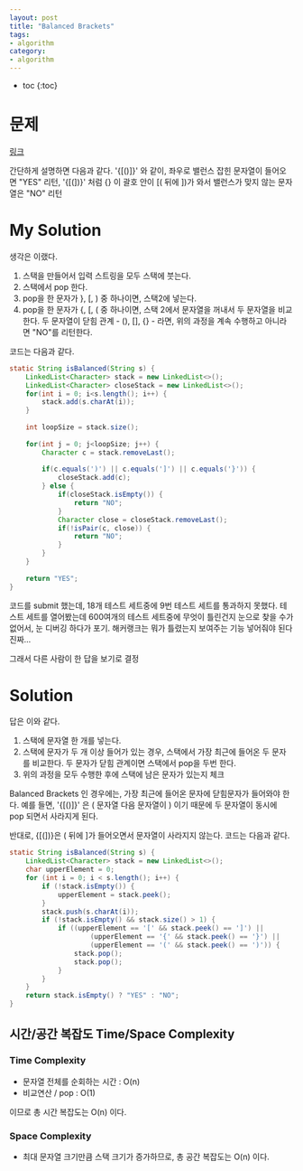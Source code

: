 ```yaml
---
layout: post
title: "Balanced Brackets"
tags:
- algorithm
category:
- algorithm
---
```


* toc
{:toc}

# 문제
[링크](https://www.hackerrank.com/challenges/balanced-brackets/problem)

간단하게 설명하면 다음과 같다.
'{[()]}' 와 같이, 좌우로 밸런스 잡힌 문자열이 들어오면 "YES" 리턴,
'{[(])}' 처럼 {} 이 괄호 안이 [( 뒤에 ])가 와서 밸런스가 맞지 않는 문자열은 "NO" 리턴

# My Solution
생각은 이랬다.

1. 스택을 만들어서 입력 스트링을 모두 스택에 붓는다.
2. 스택에서 pop 한다.
3. pop을 한 문자가 }, [, ) 중 하나이면, 스택2에 넣는다.
4. pop을 한 문자가 {, [, ( 중 하나이면, 스택 2에서 문자열을 꺼내서 두 문자열을 비교한다. 두 문자열이 닫힘 관계 - (), [], {} - 라면, 위의 과정을 계속 수행하고 아니라면 "NO"를 리턴한다.

코드는 다음과 같다.

~~~java
static String isBalanced(String s) {
    LinkedList<Character> stack = new LinkedList<>();
    LinkedList<Character> closeStack = new LinkedList<>();
    for(int i = 0; i<s.length(); i++) {
        stack.add(s.charAt(i));
    }
    
    int loopSize = stack.size();
    
    for(int j = 0; j<loopSize; j++) {
        Character c = stack.removeLast();
        
        if(c.equals(')') || c.equals(']') || c.equals('}')) {
            closeStack.add(c);
        } else {
            if(closeStack.isEmpty()) {
                return "NO"; 
            }
            Character close = closeStack.removeLast();
            if(!isPair(c, close)) {
                return "NO";
            }
        }                                  
    }
        
    return "YES";
}
~~~

코드를 submit 했는데, 18개 테스트 세트중에 9번 테스트 세트를 통과하지 못했다. 테스트 세트를 열어봤는데 600여개의 테스트 세트중에 무엇이 틀린건지 눈으로 찾을 수가 없어서, 눈 디버깅 하다가 포기. 해커랭크는 뭐가 틀렸는지 보여주는 기능 넣어줘야 된다 진짜...

그래서 다른 사람이 한 답을 보기로 결정

# Solution
답은 이와 같다.

1. 스택에 문자열 한 개를 넣는다.
2. 스택에 문자가 두 개 이상 들어가 있는 경우, 스택에서 가장 최근에 들어온 두 문자를 비교한다. 두 문자가 닫힘 관계이면 스택에서 pop을 두번 한다.
3. 위의 과정을 모두 수행한 후에 스택에 남은 문자가 있는지 체크

Balanced Brackets 인 경우에는, 가장 최근에 들어온 문자에 닫힘문자가 들어와야 한다. 예를 들면, '{[()]}' 은 ( 문자열 다음 문자열이 ) 이기 때문에 두 문자열이 동시에 pop 되면서 사라지게 된다.

반대로, {[(])}은 ( 뒤에 ]가 들어오면서 문자열이 사라지지 않는다.
코드는 다음과 같다.

~~~java
static String isBalanced(String s) {
    LinkedList<Character> stack = new LinkedList<>();
    char upperElement = 0;
    for (int i = 0; i < s.length(); i++) {
        if (!stack.isEmpty()) {
            upperElement = stack.peek();
        }
        stack.push(s.charAt(i));
        if (!stack.isEmpty() && stack.size() > 1) {
            if ((upperElement == '[' && stack.peek() == ']') ||
                    (upperElement == '{' && stack.peek() == '}') ||
                    (upperElement == '(' && stack.peek() == ')')) {
                stack.pop();
                stack.pop();
            }
        }
    }
    return stack.isEmpty() ? "YES" : "NO";
}
~~~

## 시간/공간 복잡도 Time/Space Complexity

### Time Complexity 
- 문자열 전체를 순회하는 시간 : O(n)
- 비교연산 / pop : O(1)

이므로 총 시간 복잡도는 O(n) 이다.

### Space Complexity
- 최대 문자열 크기만큼 스택 크기가 증가하므로, 총 공간 복잡도는 O(n) 이다.

